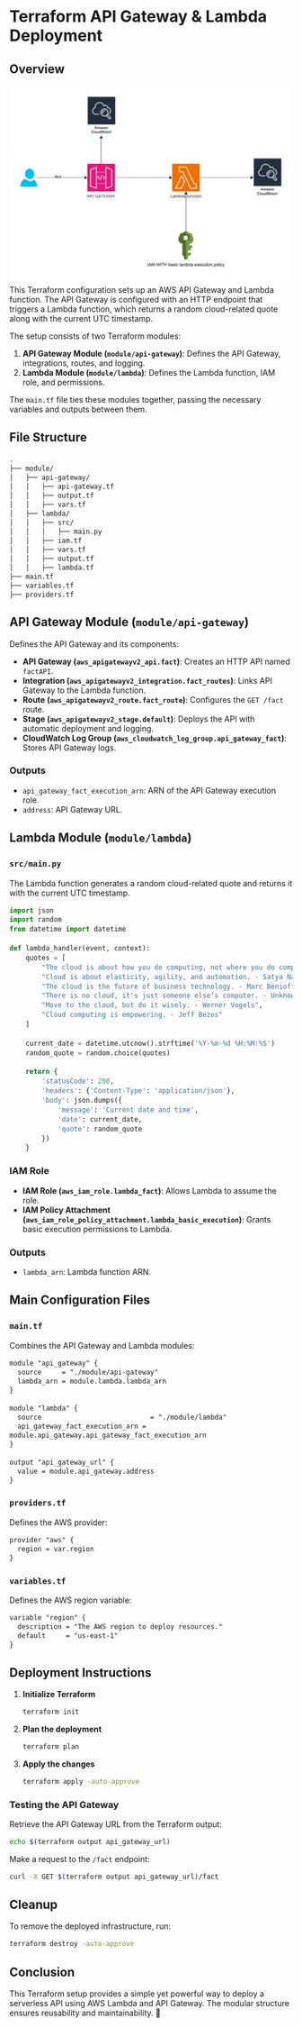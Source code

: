 # Terraform API Gateway & Lambda Deployment

## Overview
![alt text](apilambda.drawio.png)
This Terraform configuration sets up an AWS API Gateway and Lambda function. The API Gateway is configured with an HTTP endpoint that triggers a Lambda function, which returns a random cloud-related quote along with the current UTC timestamp.

The setup consists of two Terraform modules:
1. **API Gateway Module (`module/api-gateway`)**: Defines the API Gateway, integrations, routes, and logging.
2. **Lambda Module (`module/lambda`)**: Defines the Lambda function, IAM role, and permissions.

The `main.tf` file ties these modules together, passing the necessary variables and outputs between them.

## File Structure

```
.
├── module/
│   ├── api-gateway/
│   │   ├── api-gateway.tf
│   │   ├── output.tf
│   │   ├── vars.tf
│   ├── lambda/
│   │   ├── src/
│   │   │   ├── main.py
│   │   ├── iam.tf
│   │   ├── vars.tf
│   │   ├── output.tf
│   │   ├── lambda.tf
├── main.tf
├── variables.tf
├── providers.tf
```

## API Gateway Module (`module/api-gateway`)

Defines the API Gateway and its components:
- **API Gateway (`aws_apigatewayv2_api.fact`)**: Creates an HTTP API named `factAPI`.
- **Integration (`aws_apigatewayv2_integration.fact_routes`)**: Links API Gateway to the Lambda function.
- **Route (`aws_apigatewayv2_route.fact_route`)**: Configures the `GET /fact` route.
- **Stage (`aws_apigatewayv2_stage.default`)**: Deploys the API with automatic deployment and logging.
- **CloudWatch Log Group (`aws_cloudwatch_log_group.api_gateway_fact`)**: Stores API Gateway logs.

### Outputs

- `api_gateway_fact_execution_arn`: ARN of the API Gateway execution role.
- `address`: API Gateway URL.

## Lambda Module (`module/lambda`)

### `src/main.py`

The Lambda function generates a random cloud-related quote and returns it with the current UTC timestamp.

```python
import json
import random
from datetime import datetime

def lambda_handler(event, context):
    quotes = [
        "The cloud is about how you do computing, not where you do computing. - Paul Maritz",
        "Cloud is about elasticity, agility, and automation. - Satya Nadella",
        "The cloud is the future of business technology. - Marc Benioff",
        "There is no cloud, it's just someone else’s computer. - Unknown",
        "Move to the cloud, but do it wisely. - Werner Vogels",
        "Cloud computing is empowering. - Jeff Bezos"
    ]

    current_date = datetime.utcnow().strftime('%Y-%m-%d %H:%M:%S')
    random_quote = random.choice(quotes)

    return {
        'statusCode': 200,
        'headers': {'Content-Type': 'application/json'},
        'body': json.dumps({
            'message': 'Current date and time',
            'date': current_date,
            'quote': random_quote
        })
    }
```

### IAM Role

- **IAM Role (`aws_iam_role.lambda_fact`)**: Allows Lambda to assume the role.
- **IAM Policy Attachment (`aws_iam_role_policy_attachment.lambda_basic_execution`)**: Grants basic execution permissions to Lambda.

### Outputs

- `lambda_arn`: Lambda function ARN.

## Main Configuration Files

### `main.tf`

Combines the API Gateway and Lambda modules:
```hcl
module "api_gateway" {
  source     = "./module/api-gateway"
  lambda_arn = module.lambda.lambda_arn
}

module "lambda" {
  source                           = "./module/lambda"
  api_gateway_fact_execution_arn = module.api_gateway.api_gateway_fact_execution_arn
}

output "api_gateway_url" {
  value = module.api_gateway.address
}
```

### `providers.tf`

Defines the AWS provider:
```hcl
provider "aws" {
  region = var.region
}
```

### `variables.tf`

Defines the AWS region variable:
```hcl
variable "region" {
  description = "The AWS region to deploy resources."
  default     = "us-east-1"
}
```

## Deployment Instructions

1. **Initialize Terraform**
   ```sh
   terraform init
   ```
2. **Plan the deployment**
   ```sh
   terraform plan
   ```
3. **Apply the changes**
   ```sh
   terraform apply -auto-approve
   ```

### Testing the API Gateway

Retrieve the API Gateway URL from the Terraform output:
```sh
echo $(terraform output api_gateway_url)
```

Make a request to the `/fact` endpoint:
```sh
curl -X GET $(terraform output api_gateway_url)/fact
```

## Cleanup

To remove the deployed infrastructure, run:
```sh
terraform destroy -auto-approve
```

## Conclusion

This Terraform setup provides a simple yet powerful way to deploy a serverless API using AWS Lambda and API Gateway. The modular structure ensures reusability and maintainability. 🚀
